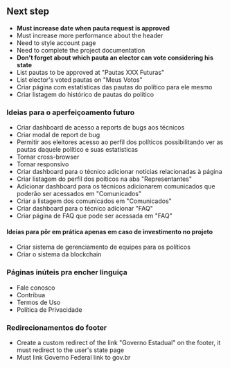 ## Next step ##
- **Must increase date when pauta request is approved**
- Must increase more performance about the header
- Need to style account page
- Need to complete the project documentation
- **Don't forget about which pauta an elector can vote considering his state**
- List pautas to be approved at "Pautas XXX Futuras"
- List elector's voted pautas on "Meus Votos"
- Criar página com estatísticas das pautas do político para ele mesmo
- Criar listagem do histórico de pautas do político
 

### Ideias para o aperfeiçoamento futuro ### 
- Criar dashboard de acesso a reports de bugs aos técnicos
- Criar modal de report de bug
- Permitir aos eleitores acesso ao perfil dos políticos possibilitando ver as pautas daquele político e suas estatísticas
- Tornar cross-browser
- Tornar responsivo
- Criar dashboard para o técnico adicionar notícias relacionadas à página
- Criar listagem do perfil dos poíticos na aba "Representantes"
- Adicionar dashboard para os técnicos adicionarem comunicados que poderão ser acessados em "Comunicados"
- Criar a listagem dos comunicados em "Comunicados"
- Criar dashboard para o técnico adicionar "FAQ"
- Criar página de FAQ que pode ser acessada em "FAQ"

#### Ideias para pôr em prática apenas em caso de investimento no projeto #####
- Criar sistema de gerenciamento de equipes para os políticos
- Criar o sistema da blockchain

### Páginas inúteis pra encher linguiça ###
- Fale conosco
- Contribua
- Termos de Uso
- Política de Privacidade

### Redirecionamentos do footer ###
- Create a custom redirect of the link "Governo Estadual" on the footer, it must redirect to the user's state page
- Must link Governo Federal link to gov.br

